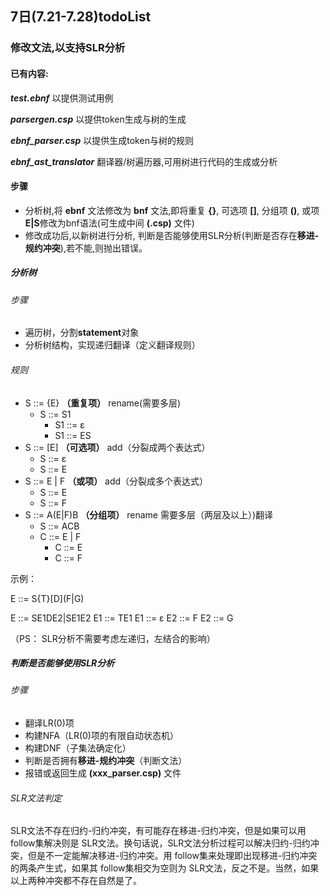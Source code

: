 ## 7日(7.21-7.28)todoList

### 修改文法,以支持SLR分析

#### 已有内容:

***test.ebnf*** 以提供测试用例

***parsergen.csp*** 以提供token生成与树的生成

***ebnf_parser.csp*** 以提供生成token与树的规则

***ebnf_ast_translator*** 翻译器/树遍历器,可用树进行代码的生成或分析


#### 步骤

+ 分析树,将 **ebnf** 文法修改为 **bnf** 文法,即将重复 **{}**, 可选项 **[]**, 分组项 **()**, 或项 **E|S**修改为bnf语法(可生成中间 **(.csp)** 文件)
+ 修改成功后,以新树进行分析, 判断是否能够使用SLR分析(判断是否存在**移进-规约冲突**),若不能,则抛出错误。


##### 分析树

###### 步骤

+  遍历树，分割**statement**对象
+  分析树结构，实现递归翻译（定义翻译规则）

###### 规则

+ S ::= {E}    **（重复项）** rename(需要多层)
  + S ::= S1
    + S1 ::= ε
    + S1 ::= ES
+ S ::= [E]   **（可选项）** add（分裂成两个表达式）
  + S ::= ε
  + S ::= E
+ S ::= E | F   **（或项）** add（分裂成多个表达式）
  + S ::= E
  + S ::= F
+ S ::= A(E|F)B **（分组项）** rename 需要多层（两层及以上）)翻译
  + S ::= ACB
  + C ::= E | F
    + C ::= E
    + C ::= F

示例：

E ::= S{T}\[D](F|G)

E ::= SE1DE2|SE1E2
E1 ::= TE1
E1 ::= ε
E2 ::= F
E2 ::= G


（PS： SLR分析不需要考虑左递归，左结合的影响）

##### 判断是否能够使用SLR分析

###### 步骤

+ 翻译LR(0)项 
+ 构建NFA（LR(0)项的有限自动状态机）
+ 构建DNF（子集法确定化）
+ 判断是否拥有**移进-规约冲突**（判断文法）
+ 报错或返回生成 **(xxx_parser.csp)** 文件


###### SLR文法判定

SLR文法不存在归约-归约冲突，有可能存在移进-归约冲突，但是如果可以用 follow集解决则是 SLR文法。换句话说，SLR文法分析过程可以解决归约-归约冲突，但是不一定能解决移进-归约冲突。用 follow集来处理即出现移进-归约冲突的两条产生式，如果其 follow集相交为空则为 SLR文法，反之不是。当然，如果以上两种冲突都不存在自然是了。


